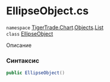 
# EllipseObject.cs
`namespace` [TigerTrade.Chart](../../../TigerTrade.Chart.md).[Objects](../../../TigerTrade.Chart/Objects.md).[List](../../../TigerTrade.Chart/Objects/List.md)  
    `class` [EllipseObject](../../EllipseObject.cs.md)

Описание

### Синтаксис
```csharp
public EllipseObject()
```


                    
                    